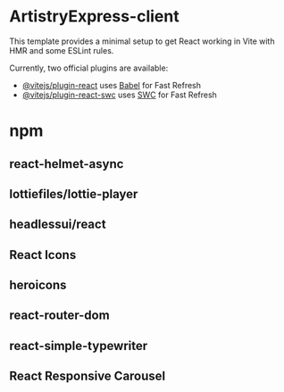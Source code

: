 # ArtistryExpress-client


This template provides a minimal setup to get React working in Vite with HMR and some ESLint rules.

Currently, two official plugins are available:

- [@vitejs/plugin-react](https://github.com/vitejs/vite-plugin-react/blob/main/packages/plugin-react/README.md) uses [Babel](https://babeljs.io/) for Fast Refresh
- [@vitejs/plugin-react-swc](https://github.com/vitejs/vite-plugin-react-swc) uses [SWC](https://swc.rs/) for Fast Refresh


# npm 
## react-helmet-async
## lottiefiles/lottie-player
## headlessui/react
## React Icons
## heroicons
## react-router-dom
## react-simple-typewriter
## React Responsive Carousel
